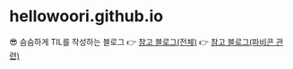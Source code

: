 # hellowoori.github.io
😎 슴슴하게 TIL를 작성하는 블로그
👉 [참고 블로그(전체)](https://honbabzone.com/jekyll/start-gitHubBlog/)
👉 [참고 블로그(파비콘 관련)](https://danggai.github.io/github.io/Github.io-%ED%8C%8C%EB%B9%84%EC%BD%98-%EC%88%98%EC%A0%95%ED%95%98%EA%B8%B0/)
